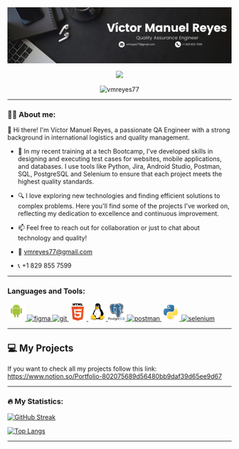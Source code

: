 <div id="header" align="center">
  <img decoding="async" src="https://github.com/vmreyes77/vmreyes77/blob/main/Cover_Github.png?raw=true" width="800"/>
</div>

<div align="center">
  
[![](https://img.shields.io/badge/LinkedIn-0077B5?style=for-the-badge&logo=linkedin&logoColor=white)](https://www.linkedin.com/in/v%C3%ADctor-manuel-reyes-vargas/)
</div>

<p align="center"> <img src="https://komarev.com/ghpvc/?username=vmreyes77&label=Profile%20views&color=0e75b6&style=flat" alt="vmreyes77" /> </p>

---
 <div id="header" align="left">
   
### 👨‍💻  **About me:**
  
👋 Hi there! I'm Víctor Manuel Reyes, a passionate QA Engineer with a strong background in international logistics and quality management.

* 🌱 In my recent training at a tech Bootcamp, I've developed skills in designing and executing test cases for websites, mobile applications, and databases. I use tools like Python, Jira, Android Studio, Postman, SQL, PostgreSQL and Selenium to ensure that each project meets the highest quality standards.

* 🔍 I love exploring new technologies and finding efficient solutions to complex problems. Here you'll find some of the projects I've worked on, reflecting my dedication to excellence and continuous improvement.

* 📫 Feel free to reach out for collaboration or just to chat about technology and quality!
  
* 📧 vmreyes77@gmail.com
  
* 📞 +1 829 855 7599

---
<h3 align="left">Languages and Tools:</h3>
<p align="left"> <a href="https://developer.android.com" target="_blank" rel="noreferrer"> <img src="https://raw.githubusercontent.com/devicons/devicon/master/icons/android/android-original-wordmark.svg" alt="android" width="40" height="40"/> </a> <a href="https://www.figma.com/" target="_blank" rel="noreferrer"> <img src="https://www.vectorlogo.zone/logos/figma/figma-icon.svg" alt="figma" width="40" height="40"/> </a> <a href="https://git-scm.com/" target="_blank" rel="noreferrer"> <img src="https://www.vectorlogo.zone/logos/git-scm/git-scm-icon.svg" alt="git" width="40" height="40"/> </a> <a href="https://www.w3.org/html/" target="_blank" rel="noreferrer"> <img src="https://raw.githubusercontent.com/devicons/devicon/master/icons/html5/html5-original-wordmark.svg" alt="html5" width="40" height="40"/> </a> <a href="https://www.linux.org/" target="_blank" rel="noreferrer"> <img src="https://raw.githubusercontent.com/devicons/devicon/master/icons/linux/linux-original.svg" alt="linux" width="40" height="40"/> </a> <a href="https://www.postgresql.org" target="_blank" rel="noreferrer"> <img src="https://raw.githubusercontent.com/devicons/devicon/master/icons/postgresql/postgresql-original-wordmark.svg" alt="postgresql" width="40" height="40"/> </a> <a href="https://postman.com" target="_blank" rel="noreferrer"> <img src="https://www.vectorlogo.zone/logos/getpostman/getpostman-icon.svg" alt="postman" width="40" height="40"/> </a> <a href="https://www.python.org" target="_blank" rel="noreferrer"> <img src="https://raw.githubusercontent.com/devicons/devicon/master/icons/python/python-original.svg" alt="python" width="40" height="40"/> </a> <a href="https://www.selenium.dev" target="_blank" rel="noreferrer"> <img src="https://raw.githubusercontent.com/detain/svg-logos/780f25886640cef088af994181646db2f6b1a3f8/svg/selenium-logo.svg" alt="selenium" width="40" height="40"/> </a> </p>

---
## 💻 **My Projects**

If you want to check all my projects follow this link: https://www.notion.so/Portfolio-802075689d56480bb9daf39d65ee9d67

---
### 🔥 **My Statistics:**

[![GitHub Streak](http://github-readme-streak-stats.herokuapp.com?user=vmreyes77&theme=dark&background=000000)](https://git.io/streak-stats)

[![Top Langs](https://github-readme-stats.vercel.app/api/top-langs/?username=vmreyes77&layout=compact&theme=vision-friendly-dark)](https://github.com/anuraghazra/github-readme-stats)

---
